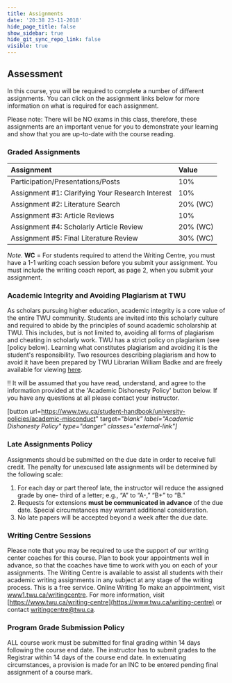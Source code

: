 ```yaml
---
title: Assignments
date: '20:38 23-11-2018'
hide_page_title: false
show_sidebar: true
hide_git_sync_repo_link: false
visible: true
---
```


## Assessment 
In this course, you will be required to complete a number of different assignments. You can click on the assignment links below for more information on what is required for each assignment.

Please note: There will be NO exams in this class, therefore, these assignments are an important venue for you to demonstrate your learning and show that you are up-to-date with the course reading.

### Graded Assignments

| Assignment                                       | Value    |
| :----------------------------------------------- | :------- |
| Participation/Presentations/Posts                | 10%      |
| Assignment #1: Clarifying Your Research Interest | 10%      |
| Assignment #2: Literature Search                 | 20% (WC) |
| Assignment #3: Article Reviews                   | 10%      |
| Assignment #4: Scholarly Article Review          | 20% (WC) |
| Assignment #5: Final Literature Review           | 30% (WC) |

*Note.* **WC** = For students required to attend the Writing Centre, you must have a 1-1 writing coach session before you submit your assignment. You must include the writing coach report, as page 2, when you submit your assignment.

### **Academic Integrity and Avoiding Plagiarism at TWU**

As scholars pursuing higher education, academic integrity is a core value of the entire TWU community. Students are invited into this scholarly culture and required to abide by the principles of sound academic scholarship at TWU. This includes, but is not limited to, avoiding all forms of plagiarism and cheating in scholarly work. TWU has a strict policy on plagiarism (see [policy below). Learning what constitutes plagiarism and avoiding it is the student's responsibility. Two resources describing plagiarism and how to avoid it have been prepared by TWU Librarian William Badke and are freely available for viewing [here](https://vimeo.com/163566887/bece097c99).

!! It will be assumed that you have read, understand, and agree to the information provided at the 'Academic Dishonesty Policy' button below. If you have any questions at all please contact your instructor.

[button url=https://www.twu.ca/student-handbook/university-policies/academic-misconduct" target="_blank" label="Academic Dishonesty Policy" type="danger" classes="external-link"]_

### Late Assignments Policy

Assignments should be submitted on the due date in order to receive full credit. The penalty for unexcused late assignments will be determined by the following scale:

1. For each day or part thereof late, the instructor will reduce the assigned grade by one- third of a letter; e.g., “A” to “A-,” “B+” to “B.”
2. Requests for extensions **must be communicated in advance** of the due date. Special circumstances may warrant additional consideration.
3. No late papers will be accepted beyond a week after the due date.

### Writing Centre Sessions

Please note that you may be required to use the support of our writing center coaches for this course. Plan to book your appointments well in advance, so that the coaches have time to work with you on each of your assignments. The Writing Centre is available to assist all students with their academic writing assignments in any subject at any stage of the writing process. This is a free service. Online Writing To make an appointment, visit [www1.twu.ca/writingcentre](http://www1.twu.ca/writingcentre). For more information, visit [https://www.twu.ca/writing-centre](https://www.twu.ca/writing-centre) or contact [writingcentre@twu.ca](mailto:writingcentre@twu.ca).

### Program Grade Submission Policy

ALL course work must be submitted for final grading within 14 days following the course end date. The instructor has to submit grades to the Registrar within 14 days of the course end date. In extenuating circumstances, a provision is made for an INC to be entered pending final assignment of a course mark.
